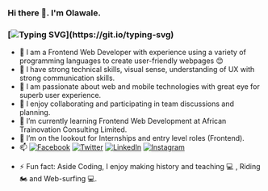 ### Hi there 👋. I'm Olawale.
### [![Typing SVG](https://readme-typing-svg.herokuapp.com?font=comfortaa&color=016EEA&size=24&width=500&lines=Nigerian+Software+Developer;Edutechpreneur;Aspiring+Full-Stack+Developer;and+Technopreneur!;Nice+to+meet+you...)](https://git.io/typing-svg)
- :man: I am a Frontend Web Developer with experience using a variety of programming languages to create user-friendly webpages 😊
- :blossom: I have strong technical skills, visual sense, understanding of UX with strong communication skills.
- :trident: I am passionate about web and mobile technologies with great eye for superb user experience.
- 👯 I enjoy collaborating and participating in team discussions and planning.
- 🌱 I’m currently learning Frontend Web Development at African Trainovation Consulting Limited.
- 🤔 I’m on the lookout for Internships and entry level roles (Frontend).
- 📫 [![Facebook](https://img.shields.io/badge/Facebook-%231877F2.svg?&style=for-the-badge&logo=facebook&logoColor=white)](https://facebook.com/walexy026) [![Twitter](https://img.shields.io/badge/Twitter-%231DA1F2.svg?&style=for-the-badge&logo=twitter&logoColor=white)](https://twitter.com/Olaniyi_wale26) [![LinkedIn](https://img.shields.io/badge/LinkedIn-%230077B5.svg?&style=for-the-badge&logo=linkedin&logoColor=white)](https://www.linkedin.com/in/olawale-azeez-olaniyi-632606193//) [![Instagram](https://img.shields.io/badge/Instagram-E4405F?style=for-the-badge&logo=instagram&logoColor=white)](https://instagram.com/)
<!-- 📫 [![Facebook](https://img.shields.io/badge/Facebook-%231877F2.svg?&style=for-the-badge&logo=facebook&logoColor=white)](https://facebook.com/bossteeh) [![Twitter](https://img.shields.io/badge/Twitter-%231DA1F2.svg?&style=for-the-badge&logo=twitter&logoColor=white)](https://twitter.com/Olaniyi_wale26) [![LinkedIn](https://img.shields.io/badge/LinkedIn-%230077B5.svg?&style=for-the-badge&logo=linkedin&logoColor=white)](https://www.linkedin.com/in/tolulopeakinrinola/) [![Instagram](https://img.shields.io/badge/Instagram-E4405F?style=for-the-badge&logo=instagram&logoColor=white)](https://instagram.com/bossteeh_)-->

- ⚡ Fun fact: Aside Coding, I enjoy making history and teaching 💻 , Riding 🏍️ and Web-surfing 💻.

<!--
- 🔭 I’m currently working on ...
- 🌱 I’m currently learning ...
- 👯 I’m looking to collaborate on ...
- 🤔 I’m looking for help with ...
- 💬 Ask me about ...
- 📫 How to reach me: ...
- 😄 Pronouns: ...
- ⚡ Fun fact: ...
-->

<!--
**walexy026/walexy026** is a ✨ _special_ ✨ repository because its `README.md` (this file) appears on your GitHub profile.

Here are some ideas to get you started:

- 🔭 I’m currently working on ...
- 🌱 I’m currently learning ...
- 👯 I’m looking to collaborate on ...
- 🤔 I’m looking for help with ...
- 💬 Ask me about ...
- 📫 How to reach me: ...
- 😄 Pronouns: ...
- ⚡ Fun fact: ...
-->
